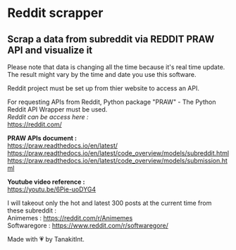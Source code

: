 # Reddit scrapper
## Scrap a data from subreddit via REDDIT PRAW API and visualize it

Please note that data is changing all the time because it's real time update.  
The result might vary by the time and date you use this software.

Reddit project must be set up from thier website to access an API.
  
For requesting APIs from Reddit, Python package "PRAW" - The Python Reddit API Wrapper must be used.  
<i>Reddit can be access here :</i>  
https://reddit.com/  

<b>PRAW APIs document :</b>  
https://praw.readthedocs.io/en/latest/  
https://praw.readthedocs.io/en/latest/code_overview/models/subreddit.html 
https://praw.readthedocs.io/en/latest/code_overview/models/submission.html

<b>Youtube video reference :</b>  
https://youtu.be/6Pie-uoDYG4  

I will takeout only the hot and latest 300 posts at the current time from these subreddit :  
Animemes : https://reddit.com/r/Animemes  
Softwaregore : https://www.reddit.com/r/softwaregore/

Made with 💗 by TanakitInt.
